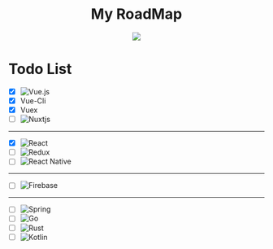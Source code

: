 
<div  align=center><h1>My RoadMap </h1></div>

<div  align=center>
<p align="center"><img src="https://user-images.githubusercontent.com/97325091/161386754-e0a9f1af-32b4-4644-9dd8-2caac1be2b08.png"></p>
</div>

# Todo List

- [X] ![Vue.js](https://img.shields.io/badge/vuejs-%2335495e.svg?style=for-the-badge&logo=vuedotjs&logoColor=%234FC08D)
- [X] Vue-Cli
- [X] Vuex
- [ ] ![Nuxtjs](https://img.shields.io/badge/Nuxt-002E3B?style=for-the-badge&logo=nuxtdotjs&logoColor=#00DC82)

<hr>

- [X] ![React](https://img.shields.io/badge/react-%2320232a.svg?style=for-the-badge&logo=react&logoColor=%2361DAFB)
- [ ] ![Redux](https://img.shields.io/badge/redux-%23593d88.svg?style=for-the-badge&logo=redux&logoColor=white)
- [ ] ![React Native](https://img.shields.io/badge/react_native-%2320232a.svg?style=for-the-badge&logo=react&logoColor=%2361DAFB)

<hr>

- [ ] ![Firebase](https://img.shields.io/badge/firebase-%23039BE5.svg?style=for-the-badge&logo=firebase)

<hr>

- [ ] ![Spring](https://img.shields.io/badge/spring-%236DB33F.svg?style=for-the-badge&logo=spring&logoColor=white)
- [ ] ![Go](https://img.shields.io/badge/go-%2300ADD8.svg?style=for-the-badge&logo=go&logoColor=white)
- [ ] ![Rust](https://img.shields.io/badge/rust-%23000000.svg?style=for-the-badge&logo=rust&logoColor=white)
- [ ] ![Kotlin](https://img.shields.io/badge/kotlin-%230095D5.svg?style=for-the-badge&logo=kotlin&logoColor=white) 
